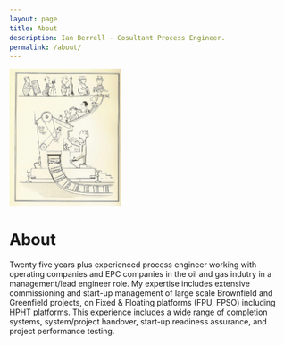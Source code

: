 ```yaml
---
layout: page
title: About
description: Ian Berrell - Cosultant Process Engineer.
permalink: /about/
---
```


<img class="img-rounded" src="/assets/img/uploads/engineer 001.png" alt="Ian Berrell" width="200">

# About


Twenty five years plus experienced process engineer working with operating companies and EPC companies in the oil and gas indutry in a management/lead engineer role.   My expertise includes extensive commissioning and start-up management of large scale Brownfield and Greenfield projects, on Fixed & Floating platforms (FPU, FPSO) including HPHT platforms. This experience includes a wide range of completion systems, system/project handover, start-up readiness assurance, and project performance testing.

